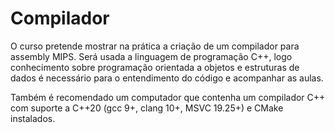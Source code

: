 # Compilador

O curso pretende mostrar na prática a criação de um compilador para assembly
MIPS. Será usada a linguagem de programação C++, logo conhecimento sobre
programação orientada a objetos e estruturas de dados é necessário para o
entendimento do código e acompanhar as aulas.

Também é recomendado um computador que contenha um compilador C++ com suporte
a C++20 (gcc 9+, clang 10+, MSVC 19.25+) e CMake instalados.

